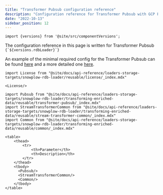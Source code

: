 ```yaml
---
title: "Transformer Pubsub configuration reference"
description: "Configuration reference for Transformer Pubsub with GCP Pub/Sub stream settings, Cloud Storage output options, and stream transformer parameters for real-time processing."
date: "2022-10-13"
sidebar_position: 12
---
```


```mdx-code-block
import {versions} from '@site/src/componentVersions';
```

<p>The configuration reference in this page is written for Transformer Pubsub <code>{`${versions.rdbLoader}`}</code></p>

An example of the minimal required config for the Transformer Pubsub can be found [here](https://github.com/snowplow/snowplow-rdb-loader/tree/master/config/transformer/gcp/transformer.pubsub.config.minimal.hocon) and a more detailed one [here](https://github.com/snowplow/snowplow-rdb-loader/tree/master/config/transformer/gcp/transformer.pubsub.config.reference.hocon).

```mdx-code-block
import License from "@site/docs/api-reference/loaders-storage-targets/snowplow-rdb-loader/reusable/license/_index.mdx"

<License/>
```

```mdx-code-block
import Pubsub from "@site/docs/api-reference/loaders-storage-targets/snowplow-rdb-loader/transforming-enriched-data/reusable/transformer-pubsub/_index.mdx"
import StreamTransformerCommon from "@site/docs/api-reference/loaders-storage-targets/snowplow-rdb-loader/transforming-enriched-data/reusable/stream-transformer-common/_index.mdx"
import Common from "@site/docs/api-reference/loaders-storage-targets/snowplow-rdb-loader/transforming-enriched-data/reusable/common/_index.mdx"

<table>
    <thead>
        <tr>
            <th>Parameter</th>
            <th>Description</th>
        </tr>
    </thead>
    <tbody>
      <Pubsub/>
      <StreamTransformerCommon/>
      <Common/>
    </tbody>
</table>
```
